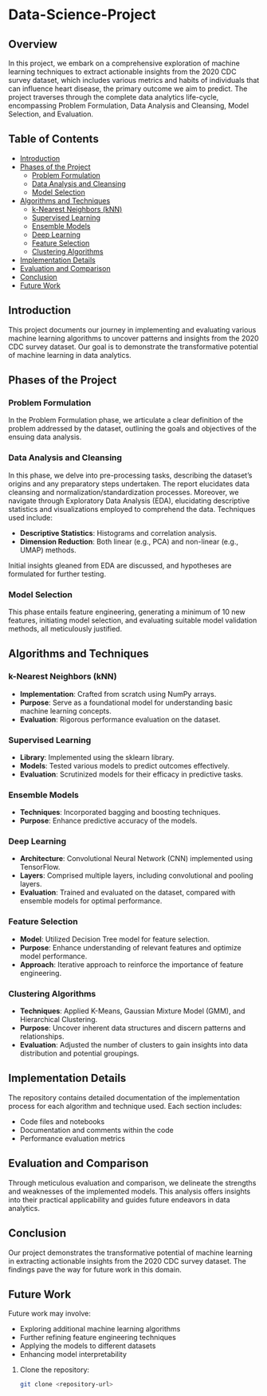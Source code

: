 # Data-Science-Project

## Overview

In this project, we embark on a comprehensive exploration of machine learning techniques to extract actionable insights from the 2020 CDC survey dataset, which includes various metrics and habits of individuals that can influence heart disease, the primary outcome we aim to predict.
The project traverses through the complete data analytics life-cycle, encompassing Problem Formulation, Data Analysis and Cleansing, Model Selection, and Evaluation.

## Table of Contents

- [Introduction](#introduction)
- [Phases of the Project](#phases-of-the-project)
  - [Problem Formulation](#problem-formulation)
  - [Data Analysis and Cleansing](#data-analysis-and-cleansing)
  - [Model Selection](#model-selection)
- [Algorithms and Techniques](#algorithms-and-techniques)
  - [k-Nearest Neighbors (kNN)](#k-nearest-neighbors-knn)
  - [Supervised Learning](#supervised-learning)
  - [Ensemble Models](#ensemble-models)
  - [Deep Learning](#deep-learning)
  - [Feature Selection](#feature-selection)
  - [Clustering Algorithms](#clustering-algorithms)
- [Implementation Details](#implementation-details)
- [Evaluation and Comparison](#evaluation-and-comparison)
- [Conclusion](#conclusion)
- [Future Work](#future-work)

## Introduction

This project documents our journey in implementing and evaluating various machine learning algorithms to uncover patterns and insights from the 2020 CDC survey dataset. Our goal is to demonstrate the transformative potential of machine learning in data analytics.

## Phases of the Project

### Problem Formulation

In the Problem Formulation phase, we articulate a clear definition of the problem addressed by the dataset, outlining the goals and objectives of the ensuing data analysis.

### Data Analysis and Cleansing

In this phase, we delve into pre-processing tasks, describing the dataset’s origins and any preparatory steps undertaken. The report elucidates data cleansing and normalization/standardization processes. Moreover, we navigate through Exploratory Data Analysis (EDA), elucidating descriptive statistics and visualizations employed to comprehend the data. Techniques used include:

- **Descriptive Statistics**: Histograms and correlation analysis.
- **Dimension Reduction**: Both linear (e.g., PCA) and non-linear (e.g., UMAP) methods.

Initial insights gleaned from EDA are discussed, and hypotheses are formulated for further testing.

### Model Selection

This phase entails feature engineering, generating a minimum of 10 new features, initiating model selection, and evaluating suitable model validation methods, all meticulously justified.

## Algorithms and Techniques

### k-Nearest Neighbors (kNN)

- **Implementation**: Crafted from scratch using NumPy arrays.
- **Purpose**: Serve as a foundational model for understanding basic machine learning concepts.
- **Evaluation**: Rigorous performance evaluation on the dataset.

### Supervised Learning

- **Library**: Implemented using the sklearn library.
- **Models**: Tested various models to predict outcomes effectively.
- **Evaluation**: Scrutinized models for their efficacy in predictive tasks.

### Ensemble Models

- **Techniques**: Incorporated bagging and boosting techniques.
- **Purpose**: Enhance predictive accuracy of the models.

### Deep Learning

- **Architecture**: Convolutional Neural Network (CNN) implemented using TensorFlow.
- **Layers**: Comprised multiple layers, including convolutional and pooling layers.
- **Evaluation**: Trained and evaluated on the dataset, compared with ensemble models for optimal performance.

### Feature Selection

- **Model**: Utilized Decision Tree model for feature selection.
- **Purpose**: Enhance understanding of relevant features and optimize model performance.
- **Approach**: Iterative approach to reinforce the importance of feature engineering.

### Clustering Algorithms

- **Techniques**: Applied K-Means, Gaussian Mixture Model (GMM), and Hierarchical Clustering.
- **Purpose**: Uncover inherent data structures and discern patterns and relationships.
- **Evaluation**: Adjusted the number of clusters to gain insights into data distribution and potential groupings.

## Implementation Details

The repository contains detailed documentation of the implementation process for each algorithm and technique used. Each section includes:

- Code files and notebooks
- Documentation and comments within the code
- Performance evaluation metrics

## Evaluation and Comparison

Through meticulous evaluation and comparison, we delineate the strengths and weaknesses of the implemented models. This analysis offers insights into their practical applicability and guides future endeavors in data analytics.

## Conclusion

Our project demonstrates the transformative potential of machine learning in extracting actionable insights from the 2020 CDC survey dataset. The findings pave the way for future work in this domain.

## Future Work

Future work may involve:

- Exploring additional machine learning algorithms
- Further refining feature engineering techniques
- Applying the models to different datasets
- Enhancing model interpretability

1. Clone the repository:
   ```sh
   git clone <repository-url>
